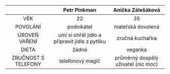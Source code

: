 |       |  Petr Pinkman   | Anička Zálešáková|
| :---:        |    :----:   |  :----:   |
|  VĚK  | 22   |  35   |
| POVOLÁNÍ | podnikatel  |   mateřská dovolená|
| ÚROVEŇ VAŘENÍ |   umí si ohřát jídlo a připravit jídlo z pytlíku |  zručná kuchařka  |
| DIETA |  žádná    |  veganka |
| ZRUČNOST S TELEFONY   |  telefonový magič   |  průměrný dospělý uživatel (nic moc)   |

